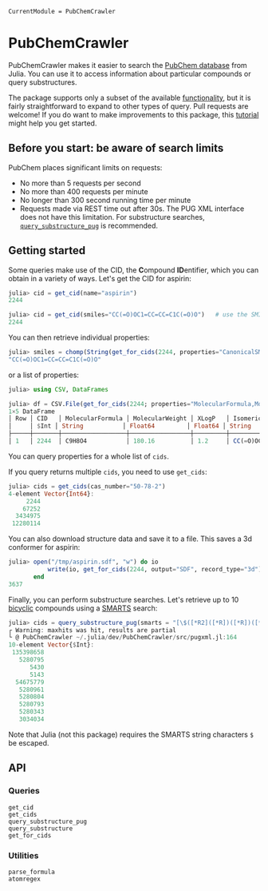 ```@meta
CurrentModule = PubChemCrawler
```

# PubChemCrawler

PubChemCrawler makes it easier to search the [PubChem database](https://pubchem.ncbi.nlm.nih.gov/) from Julia.
You can use it to access information about particular compounds or query substructures.

The package supports only a subset of the available [functionality](https://pubchemdocs.ncbi.nlm.nih.gov/pug-rest),
but it is fairly straightforward to expand to other types of query. Pull requests are welcome!
If you do want to make improvements to this package, this [tutorial](https://pubchemdocs.ncbi.nlm.nih.gov/pug-rest-tutorial)
might help you get started.

## Before you start: be aware of search limits

PubChem places significant limits on requests:

- No more than 5 requests per second
- No more than 400 requests per minute
- No longer than 300 second running time per minute
- Requests made via REST time out after 30s. The PUG XML interface does not have this limitation. For substructure searches, [`query_substructure_pug`](@ref) is recommended.

## Getting started

Some queries make use of the CID, the **C**ompound **ID**entifier, which you can obtain in a variety of ways.
Let's get the CID for aspirin:

```julia
julia> cid = get_cid(name="aspirin")
2244

julia> cid = get_cid(smiles="CC(=O)OC1=CC=CC=C1C(=O)O")   # use the SMILES string
2244
```

You can then retrieve individual properties:

```julia
julia> smiles = chomp(String(get_for_cids(2244, properties="CanonicalSMILES", output="TXT")))
"CC(=O)OC1=CC=CC=C1C(=O)O"
```

or a list of properties:

```julia
julia> using CSV, DataFrames

julia> df = CSV.File(get_for_cids(2244; properties="MolecularFormula,MolecularWeight,XLogP,IsomericSMILES", output="CSV")) |> DataFrame
1×5 DataFrame
│ Row │ CID   │ MolecularFormula │ MolecularWeight │ XLogP   │ IsomericSMILES           │
│     │ $Int │ String           │ Float64         │ Float64 │ String                   │
├─────┼───────┼──────────────────┼─────────────────┼─────────┼──────────────────────────┤
│ 1   │ 2244  │ C9H8O4           │ 180.16          │ 1.2     │ CC(=O)OC1=CC=CC=C1C(=O)O │
```

You can query properties for a whole list of `cids`.

If you query returns multiple `cids`, you need to use `get_cids`:

``` julia
julia> cids = get_cids(cas_number="50-78-2")
4-element Vector{Int64}:
     2244
    67252
  3434975
 12280114
```

You can also download structure data and save it to a file. This saves a 3d conformer for aspirin:

```julia
julia> open("/tmp/aspirin.sdf", "w") do io
           write(io, get_for_cids(2244, output="SDF", record_type="3d"))
       end
3637
```

Finally, you can perform substructure searches. Let's retrieve up to 10 [bicyclic](https://en.wikipedia.org/wiki/Bicyclic_molecule) compounds using a [SMARTS](https://en.wikipedia.org/wiki/SMILES_arbitrary_target_specification) search:

```julia
julia> cids = query_substructure_pug(smarts = "[\$([*R2]([*R])([*R])([*R]))].[\$([*R2]([*R])([*R])([*R]))]", maxhits = 10)
┌ Warning: maxhits was hit, results are partial
└ @ PubChemCrawler ~/.julia/dev/PubChemCrawler/src/pugxml.jl:164
10-element Vector{$Int}:
 135398658
   5280795
      5430
      5143
  54675779
   5280961
   5280804
   5280793
   5280343
   3034034
```

Note that Julia (not this package) requires the SMARTS string characters `$` be escaped.

## API

### Queries

```@docs
get_cid
get_cids
query_substructure_pug
query_substructure
get_for_cids
```

### Utilities

```@docs
parse_formula
atomregex
```
